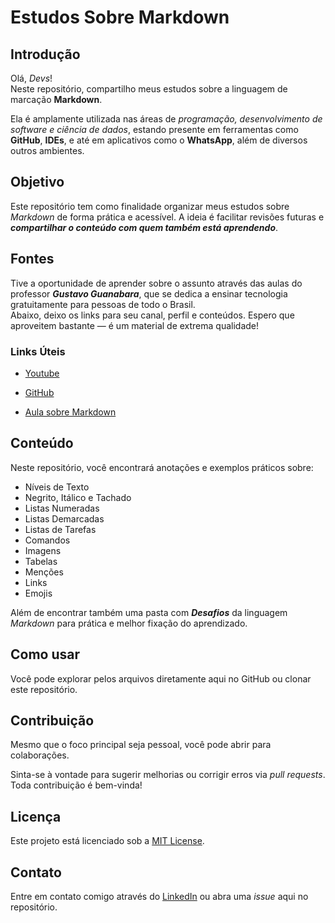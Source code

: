 # **Estudos Sobre Markdown**

## Introdução

Olá, *Devs*!  
Neste repositório, compartilho meus estudos sobre a linguagem de marcação **Markdown**.

Ela é amplamente utilizada nas áreas de *programação, desenvolvimento de software e ciência de dados*, estando presente em ferramentas como **GitHub**, **IDEs**, e até em aplicativos como o **WhatsApp**, além de diversos outros ambientes.

## Objetivo

Este repositório tem como finalidade organizar meus estudos sobre *Markdown* de forma prática e acessível. A ideia é facilitar revisões futuras e **_compartilhar o conteúdo com quem também está aprendendo_**.


## Fontes

Tive a oportunidade de aprender sobre o assunto através das aulas do professor __*Gustavo Guanabara*__, que se dedica a ensinar tecnologia gratuitamente para pessoas de todo o Brasil.  
Abaixo, deixo os links para seu canal, perfil e conteúdos. Espero que aproveitem bastante — é um material de extrema qualidade!

### Links Úteis

- [Youtube](https://www.youtube.com/c/CursoemVídeo)

- [GitHub](https://github.com/gustavoguanabara)

- [Aula sobre Markdown](https://www.youtube.com/watch?v=LntSB-gl-ZI&list=PLHz_AreHm4dm7ZULPAmadvNhH6vk9oNZA&index=10)

## Conteúdo

Neste repositório, você encontrará anotações e exemplos práticos sobre:

* Níveis de Texto
* Negrito, Itálico e Tachado
* Listas Numeradas
* Listas Demarcadas
* Listas de Tarefas
* Comandos
* Imagens
* Tabelas
* Menções
* Links
* Emojis

Além de encontrar também uma pasta com _**Desafios**_ da linguagem *Markdown* para prática e melhor fixação do aprendizado.

## Como usar

Você pode explorar pelos arquivos diretamente aqui no GitHub ou clonar este repositório.

## Contribuição
Mesmo que o foco principal seja pessoal, você pode abrir para colaborações.

Sinta-se à vontade para sugerir melhorias ou corrigir erros via *pull requests*. Toda contribuição é bem-vinda!

## Licença

Este projeto está licenciado sob a [MIT License](LICENSE).

## Contato

Entre em contato comigo através do [LinkedIn](https://www.linkedin.com/in/ruan-alves-438174314) ou abra uma *issue* aqui no repositório.
